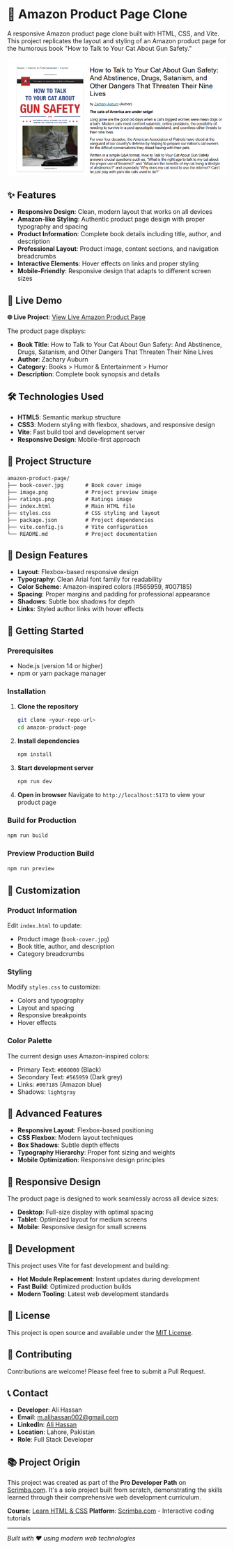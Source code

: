 # 🛒 Amazon Product Page Clone

A responsive Amazon product page clone built with HTML, CSS, and Vite. This project replicates the layout and styling of an Amazon product page for the humorous book "How to Talk to Your Cat About Gun Safety."

![Amazon Product Page Preview](image.png)

## ✨ Features

- **Responsive Design**: Clean, modern layout that works on all devices
- **Amazon-like Styling**: Authentic product page design with proper typography and spacing
- **Product Information**: Complete book details including title, author, and description
- **Professional Layout**: Product image, content sections, and navigation breadcrumbs
- **Interactive Elements**: Hover effects on links and proper styling
- **Mobile-Friendly**: Responsive design that adapts to different screen sizes

## 🚀 Live Demo

**🌐 Live Project**: [View Live Amazon Product Page](https://amzon-product-page.netlify.app/)

The product page displays:

- **Book Title**: How to Talk to Your Cat About Gun Safety: And Abstinence, Drugs, Satanism, and Other Dangers That Threaten Their Nine Lives
- **Author**: Zachary Auburn
- **Category**: Books > Humor & Entertainment > Humor
- **Description**: Complete book synopsis and details

## 🛠️ Technologies Used

- **HTML5**: Semantic markup structure
- **CSS3**: Modern styling with flexbox, shadows, and responsive design
- **Vite**: Fast build tool and development server
- **Responsive Design**: Mobile-first approach

## 📁 Project Structure

```
amazon-product-page/
├── book-cover.jpg       # Book cover image
├── image.png            # Project preview image
├── ratings.png          # Ratings image
├── index.html           # Main HTML file
├── styles.css           # CSS styling and layout
├── package.json         # Project dependencies
├── vite.config.js       # Vite configuration
└── README.md            # Project documentation
```

## 🎨 Design Features

- **Layout**: Flexbox-based responsive design
- **Typography**: Clean Arial font family for readability
- **Color Scheme**: Amazon-inspired colors (#565959, #007185)
- **Spacing**: Proper margins and padding for professional appearance
- **Shadows**: Subtle box shadows for depth
- **Links**: Styled author links with hover effects

## 🚀 Getting Started

### Prerequisites

- Node.js (version 14 or higher)
- npm or yarn package manager

### Installation

1. **Clone the repository**

   ```bash
   git clone <your-repo-url>
   cd amazon-product-page
   ```

2. **Install dependencies**

   ```bash
   npm install
   ```

3. **Start development server**

   ```bash
   npm run dev
   ```

4. **Open in browser**
   Navigate to `http://localhost:5173` to view your product page

### Build for Production

```bash
npm run build
```

### Preview Production Build

```bash
npm run preview
```

## 🎯 Customization

### Product Information

Edit `index.html` to update:

- Product image (`book-cover.jpg`)
- Book title, author, and description
- Category breadcrumbs

### Styling

Modify `styles.css` to customize:

- Colors and typography
- Layout and spacing
- Responsive breakpoints
- Hover effects

### Color Palette

The current design uses Amazon-inspired colors:

- Primary Text: `#000000` (Black)
- Secondary Text: `#565959` (Dark grey)
- Links: `#007185` (Amazon blue)
- Shadows: `lightgray`

## 🌟 Advanced Features

- **Responsive Layout**: Flexbox-based positioning
- **CSS Flexbox**: Modern layout techniques
- **Box Shadows**: Subtle depth effects
- **Typography Hierarchy**: Proper font sizing and weights
- **Mobile Optimization**: Responsive design principles

## 📱 Responsive Design

The product page is designed to work seamlessly across all device sizes:

- **Desktop**: Full-size display with optimal spacing
- **Tablet**: Optimized layout for medium screens
- **Mobile**: Responsive design for small screens

## 🔧 Development

This project uses Vite for fast development and building:

- **Hot Module Replacement**: Instant updates during development
- **Fast Build**: Optimized production builds
- **Modern Tooling**: Latest web development standards

## 📄 License

This project is open source and available under the [MIT License](LICENSE).

## 🤝 Contributing

Contributions are welcome! Please feel free to submit a Pull Request.

## 📞 Contact

- **Developer**: Ali Hassan
- **Email**: [m.alihassan002@gmail.com](mailto:m.alihassan002@gmail.com)
- **LinkedIn**: [Ali Hassan](https://www.linkedin.com/in/ali-hassan-9ba69220b/)
- **Location**: Lahore, Pakistan
- **Role**: Full Stack Developer

## 📚 Project Origin

This project was created as part of the **Pro Developer Path** on [Scrimba.com](https://scrimba.com/). It's a solo project built from scratch, demonstrating the skills learned through their comprehensive web development curriculum.

**Course**: [Learn HTML & CSS](https://scrimba.com/learn-html-and-css-c0p)
**Platform**: [Scrimba.com](https://scrimba.com/) - Interactive coding tutorials

---

_Built with ❤️ using modern web technologies_
